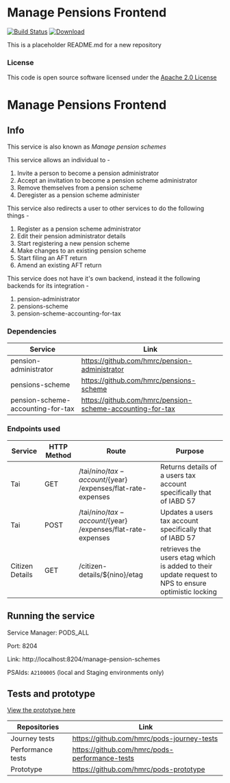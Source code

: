 # Manage Pensions Frontend 

[![Build Status](https://travis-ci.org/hmrc/manage-pensions-frontend.svg)](https://travis-ci.org/hmrc/manage-pensions-frontend) [ ![Download](https://api.bintray.com/packages/hmrc/releases/manage-pensions-frontend/images/download.svg) ](https://bintray.com/hmrc/releases/manage-pensions-frontend/_latestVersion)

This is a placeholder README.md for a new repository

### License 

This code is open source software licensed under the [Apache 2.0 License]("http://www.apache.org/licenses/LICENSE-2.0.html")


# Manage Pensions Frontend 

## Info

This service is also known as *Manage pension schemes*

This service allows an individual to -
1. Invite a person to become a pension administrator
2. Accept an invitation to become a pension scheme administrator
3. Remove themselves from a pension scheme
4. Deregister as a pension scheme administer

This service also redirects a user to other services to do the following things -
1. Register as a pension scheme administrator
2. Edit their pension administrator details
3. Start registering a new pension scheme
4. Make changes to an existing pension scheme
5. Start filing an AFT return
6. Amend an existing AFT return

This service does not have it's own backend, instead it the following backends for its integration -
1. pension-administrator
2. pensions-scheme
3. pension-scheme-accounting-for-tax

### Dependencies

|Service                            |Link                                                       |
|-----------------------------------|-----------------------------------------------------------|
|pension-administrator              |https://github.com/hmrc/pension-administrator              |
|pensions-scheme                    |https://github.com/hmrc/pensions-scheme                    |
|pension-scheme-accounting-for-tax  |https://github.com/hmrc/pension-scheme-accounting-for-tax  |

### Endpoints used

|Service        |HTTP Method |Route                                  |Purpose |
|---------------|--- |----------------|----------------------------------|
|Tai            |GET |/tai/${nino}/tax-account/${year} /expenses/flat-rate-expenses| Returns details of a users tax account specifically that of IABD 57 |
|Tai            |POST|/tai/${nino}/tax-account/${year} /expenses/flat-rate-expenses| Updates a users tax account specifically that of IABD 57  |
|Citizen Details|GET |/citizen-details/${nino}/etag|retrieves the users etag which is added to their update request to NPS to ensure optimistic locking|

## Running the service

Service Manager: PODS_ALL

Port: 8204

Link: http://localhost:8204/manage-pension-schemes

PSAIds: `A2100005` (local and Staging environments only)

## Tests and prototype

[View the prototype here](https://pods-prototype.herokuapp.com/)

|Repositories           |Link                                                                   |
|-----------------------|-----------------------------------------------------------------------|
|Journey tests          |https://github.com/hmrc/pods-journey-tests                             |
|Performance tests      |https://github.com/hmrc/pods-performance-tests                         |
|Prototype              |https://github.com/hmrc/pods-prototype                                 |
